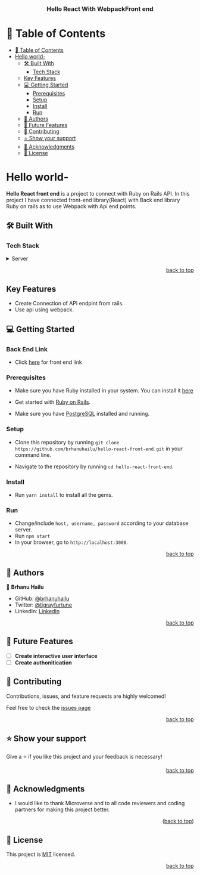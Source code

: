 <a name="readme-top"></a>

<div align="center">
  <h3><b>Hello React With WebpackFront end</b></h3>
</div>

<!-- TABLE OF CONTENTS -->

# 📗 Table of Contents

- [📗 Table of Contents](#-table-of-contents)
- [Hello world- ](#hello-world--)
  - [🛠 Built With ](#-built-with-)
    - [Tech Stack ](#tech-stack-)
  - [Key Features ](#key-features-)
  - [💻 Getting Started ](#-getting-started-)
    - [Prerequisites](#prerequisites)
    - [Setup](#setup)
    - [Install](#install)
    - [Run](#run)
  - [👥 Authors ](#-authors-)
  - [🔭 Future Features ](#-future-features-)
  - [🤝 Contributing ](#-contributing-)
  - [⭐️ Show your support ](#️-show-your-support-)
  - [🙏 Acknowledgments ](#-acknowledgments-)
  - [📝 License ](#-license-)

<!-- PROJECT DESCRIPTION -->

# Hello world- <a name="about-project"></a>

**Hello React front end** is a project to connect with Ruby on Rails API. In this project I have connected front-end library(React) with Back end library Ruby on rails as to use Webpack with Api end points.

## 🛠 Built With <a name="built-with"></a>

### Tech Stack <a name="tech-stack"></a>

<details>
  <summary>Server</summary>
  <ul>
    <li><a href="https://www.ruby-lang.org/en/">Ruby</a></li>
    <li><a href="https://rubyonrails.org/">Ruby on Rails</a></li>
    <li><a href="https://www.postgresql.org/">Postgresql</a></li>
  </ul>
  <summary>Client</summary>
    <li><a href="#">Webpack</a><li>
    <li><a href="#">React</a><li>
</details>

<p align="right"><a href="#readme-top">back to top</a></p>

<!-- Key Features -->

## Key Features <a name="key-features"></a>

- Create Connection of API endpint from rails.
- Use api using webpack.

<!-- GETTING STARTED -->

## 💻 Getting Started <a name="getting-started"></a>
### Back End Link

- Click [here](https://github.com/brhanuhailu/hello-rails-back-end) for front end link

### Prerequisites

- Make sure you have Ruby installed in your system. You can install it [here](https://www.ruby-lang.org/en/documentation/installation/)

- Get started with [Ruby on Rails](https://guides.rubyonrails.org/getting_started.html).

- Make sure you have [PostgreSQL](https://www.postgresql.org/) installed and running.

### Setup

- Clone this repository by running `git clone https://github.com/brhanuhailu/hello-react-front-end.git` in your command line.

- Navigate to the repository by running `cd hello-react-front-end`.

### Install

- Run `yarn install` to install all the gems.

### Run

- Change/include `host, username, password` according to your database server.
- Run `npm start`
- In your browser, go to `http://localhost:3000`.

<p align="right"><a href="#readme-top">back to top</a></p>

<!-- AUTHORS -->

## 👥 Authors <a name="authors"></a>

👤 **Brhanu Hailu**

- GitHub: [@brhanuhailu](https://github.com/brhanuhailu)
- Twitter: [@tigrayfurtune](https://twitter.com/TigrayCountry)
- LinkedIn: [LinkedIn](https://www.linkedin.com/in/brhanu-hailu-85578a246/)

<p align="right"><a href="#readme-top">back to top</a></p>

<!-- FUTURE FEATURES -->

## 🔭 Future Features <a name="future-features"></a>

- [ ] **Create interactive user interface**
- [ ] **Create authonitication**

<!-- CONTRIBUTING -->

## 🤝 Contributing <a name="contributing"></a>

Contributions, issues, and feature requests are highly welcomed!

Feel free to check the [issues page](https://github.com/brhanuhailu/hello-react-front-end/issues)

<p align="right"><a href="#readme-top">back to top</a></p>

<!-- SUPPORT -->

## ⭐️ Show your support <a name="support"></a>

Give a ⭐️ if you like this project and your feedback is necessary!

<p align="right"><a href="#readme-top">back to top</a></p>

## 🙏 Acknowledgments <a name="acknowledgements"></a>

- I would like to thank Microverse and to all code reviewers and coding partners for making this project better.

<p align="right">(<a href="#readme-top">back to top</a>)</p>
<!-- LICENSE -->

## 📝 License <a name="license"></a>

This project is [MIT](https://github.com/brhanuhailu/hello-react-front-end/blob/dev/LICENSE) licensed.

<p align="right"><a href="#readme-top">back to top</a></p>
